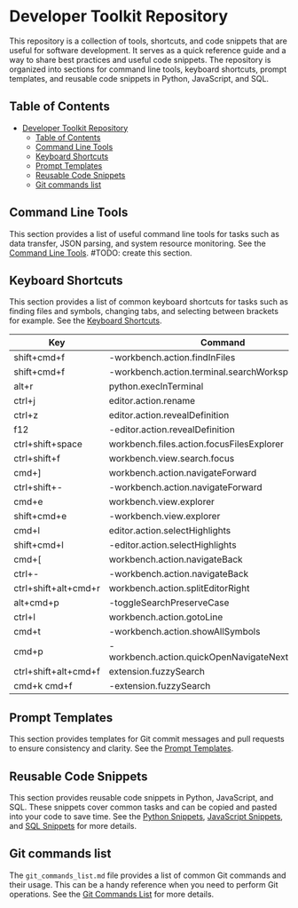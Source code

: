 # Developer Toolkit Repository

This repository is a collection of tools, shortcuts, and code snippets that are useful for software development. It serves as a quick reference guide and a way to share best practices and useful code snippets. The repository is organized into sections for command line tools, keyboard shortcuts, prompt templates, and reusable code snippets in Python, JavaScript, and SQL.

## Table of Contents

- [Developer Toolkit Repository](#developer-toolkit-repository)
  - [Table of Contents](#table-of-contents)
  - [Command Line Tools](#command-line-tools)
  - [Keyboard Shortcuts](#keyboard-shortcuts)
  - [Prompt Templates](#prompt-templates)
  - [Reusable Code Snippets](#reusable-code-snippets)
  - [Git commands list](#git-commands-list)

## Command Line Tools

This section provides a list of useful command line tools for tasks such as data transfer, JSON parsing, and system resource monitoring. See the [Command Line Tools](#command-line-tools). #TODO: create this section.

## Keyboard Shortcuts

This section provides a list of common keyboard shortcuts for tasks such as finding files and symbols, changing tabs, and selecting between brackets for example. See the [Keyboard Shortcuts](#keyboard-shortcuts).

| Key                  | Command                                             |
| -------------------- | --------------------------------------------------- |
| shift+cmd+f          | -workbench.action.findInFiles                       |
| shift+cmd+f          | -workbench.action.terminal.searchWorkspace          |
| alt+r                | python.execInTerminal                               |
| ctrl+j               | editor.action.rename                                |
| ctrl+z               | editor.action.revealDefinition                      |
| f12                  | -editor.action.revealDefinition                     |
| ctrl+shift+space     | workbench.files.action.focusFilesExplorer           |
| ctrl+shift+f         | workbench.view.search.focus                         |
| cmd+]                | workbench.action.navigateForward                    |
| ctrl+shift+-         | -workbench.action.navigateForward                   |
| cmd+e                | workbench.view.explorer                             |
| shift+cmd+e          | -workbench.view.explorer                            |
| cmd+l                | editor.action.selectHighlights                      |
| shift+cmd+l          | -editor.action.selectHighlights                     |
| cmd+[                | workbench.action.navigateBack                       |
| ctrl+-               | -workbench.action.navigateBack                      |
| ctrl+shift+alt+cmd+r | workbench.action.splitEditorRight                   |
| alt+cmd+p            | -toggleSearchPreserveCase                           |
| ctrl+l               | workbench.action.gotoLine                           |
| cmd+t                | -workbench.action.showAllSymbols                    |
| cmd+p                | -workbench.action.quickOpenNavigateNextInFilePicker |
| ctrl+shift+alt+cmd+f | extension.fuzzySearch                               |
| cmd+k cmd+f          | -extension.fuzzySearch                              |

## Prompt Templates

This section provides templates for Git commit messages and pull requests to ensure consistency and clarity. See the [Prompt Templates](prompt_templates/README.md).

## Reusable Code Snippets

This section provides reusable code snippets in Python, JavaScript, and SQL. These snippets cover common tasks and can be copied and pasted into your code to save time. See the [Python Snippets](snippets/python_snippets/python_dict_snippets.md), [JavaScript Snippets](snippets/javascript_snippets/javascript_snippets.md), and [SQL Snippets](sql_snippets.md) for more details.

## Git commands list

The `git_commands_list.md` file provides a list of common Git commands and their usage. This can be a handy reference when you need to perform Git operations. See the [Git Commands List](git_commands_list/git_commands_list.md) for more details.

